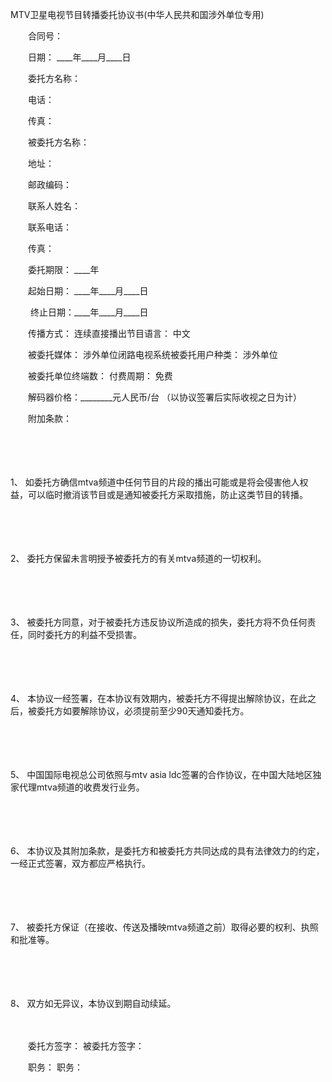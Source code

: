 



MTV卫星电视节目转播委托协议书(中华人民共和国涉外单位专用)



 

　　合同号：

　　日期： ____年____月____日

　　委托方名称：

　　电话：

　　传真：　　

　　被委托方名称：

　　地址：

　　邮政编码：

　　联系人姓名：

　　联系电话：　　　　

　　传真：

　　委托期限： ____年

　　起始日期： ____年____月____日

　　 终止日期：____年____月____日　　

　　传播方式： 连续直接播出节目语言： 中文

　　被委托媒体： 涉外单位闭路电视系统被委托用户种类： 涉外单位　　

　　被委托单位终端数： 付费周期： 免费

　　解码器价格：________元人民币/台 （以协议签署后实际收视之日为计）　　

　　附加条款：

　　

　　

1、
如委托方确信mtva频道中任何节目的片段的播出可能或是将会侵害他人权益，可以临时撤消该节目或是通知被委托方采取措施，防止这类节目的转播。

　　

　　

2、
委托方保留未言明授予被委托方的有关mtva频道的一切权利。

　　

　　

3、
被委托方同意，对于被委托方违反协议所造成的损失，委托方将不负任何责任，同时委托方的利益不受损害。

　　

　　

4、
本协议一经签署，在本协议有效期内，被委托方不得提出解除协议，在此之后，被委托方如要解除协议，必须提前至少90天通知委托方。

　　

　　

5、
中国国际电视总公司依照与mtv asia ldc签署的合作协议，在中国大陆地区独家代理mtva频道的收费发行业务。

　　

　　

6、
本协议及其附加条款，是委托方和被委托方共同达成的具有法律效力的约定，一经正式签署，双方都应严格执行。

　　

　　

7、
被委托方保证（在接收、传送及播映mtva频道之前）取得必要的权利、执照和批准等。

　　

　　

8、
双方如无异议，本协议到期自动续延。　　

　　

　　委托方签字： 被委托方签字：

　　职务： 职务：